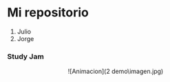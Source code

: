# Mi repositorio
1. Julio 
2. Jorge

### Study Jam

<p align ="center">
![Animacion](2 demo\imagen.jpg)
</p>